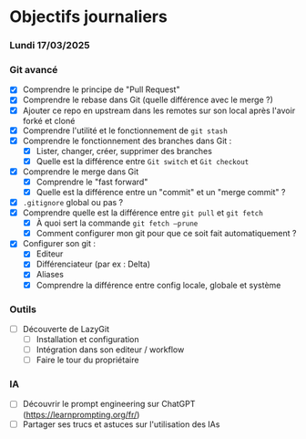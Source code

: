 # Objectifs journaliers

### Lundi 17/03/2025

### Git avancé

- [x] Comprendre le principe de "Pull Request"
- [x] Comprendre le rebase dans Git (quelle différence avec le merge ?)
- [x] Ajouter ce repo en upstream dans les remotes sur son local après l'avoir forké et cloné
- [x] Comprendre l'utilité et le fonctionnement de `git stash`
- [x] Comprendre le fonctionnement des branches dans Git :
    - [x] Lister, changer, créer, supprimer des branches
    - [x] Quelle est la différence entre `Git switch` et `Git checkout`
- [x] Comprendre le merge dans Git
    - [x] Comprendre le "fast forward"
    - [x] Quelle est la différence entre un "commit" et un "merge commit" ?
- [x] `.gitignore` global ou pas ?
- [x] Comprendre quelle est la différence entre `git pull` et `git fetch`
    - [x] À quoi sert la commande `git fetch —prune`
    - [x] Comment configurer mon git pour que ce soit fait automatiquement ?
- [x] Configurer son git : 
  - [x] Editeur 
  - [x] Différenciateur (par ex : Delta) 
  - [x] Aliases 
  - [x] Comprendre la différence entre config locale, globale et système

### Outils

- [ ] Découverte de LazyGit
  - [ ] Installation et configuration
  - [ ] Intégration dans son editeur / workflow
  - [ ] Faire le tour du propriétaire

### IA

- [ ] Découvrir le prompt engineering sur ChatGPT (https://learnprompting.org/fr/)
- [ ] Partager ses trucs et astuces sur l'utilisation des IAs
